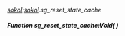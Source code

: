 _[sokol](../../modules/sokol/sokol-module.md):[sokol](../../modules/sokol/sokol-module.md).sg\_reset\_state\_cache_
##### Function sg\_reset\_state\_cache:Void(  )
